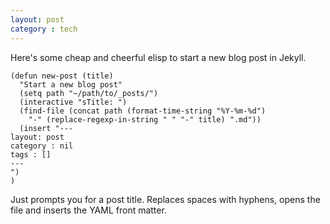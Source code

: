 ```yaml
---
layout: post
category : tech
---
```


Here's some cheap and cheerful elisp to start a new blog post in Jekyll.

    (defun new-post (title)
      "Start a new blog post"
      (setq path "~/path/to/_posts/")
      (interactive "sTitle: ")
      (find-file (concat path (format-time-string "%Y-%m-%d")
        "-" (replace-regexp-in-string " " "-" title) ".md"))
      (insert "---
    layout: post
    category : nil
    tags : []
    ---
    ")
    )

Just prompts you for a post title. Replaces spaces with hyphens, opens the file and inserts the YAML front matter.
